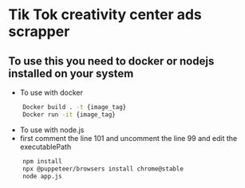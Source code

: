 # Tik Tok creativity center ads scrapper
## To use this you need to docker or nodejs installed on your system

- To use with docker
```bash
    Docker build . -t {image_tag}
    Docker run -it {image_tag}
```

- To use with node.js
- first comment the line 101 and uncomment the line 99 and edit the executablePath 
```bash
    npm install
    npx @puppeteer/browsers install chrome@stable
    node app.js
```
